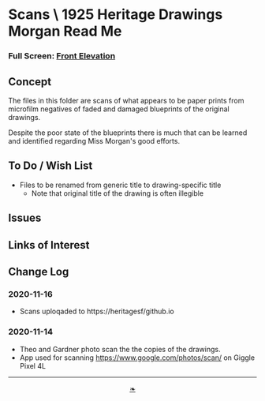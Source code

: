 # Scans \ 1925 Heritage Drawings Morgan Read Me

<!--@@@
<div style=height:300px;overflow:hidden;width:100%;resize:both; ><img src=https://heritagesf.github.io/scans/1925-heritage-drawings-morgan/1605381476865-4823b5a4-d178-45f7-bc30-9274dcf5d5ea.jpg height=100% width=100%></div>
_1925 ~ Julia Morgan Front Elevation_
@@@-->

### Full Screen: [Front Elevation]( https://heritagesf.github.io/scans/1925-heritage-drawings-morgan/1605381476865-4823b5a4-d178-45f7-bc30-9274dcf5d5ea.jpg )


## Concept

The files in this folder are scans of what appears to be paper prints from microfilm negatives of faded and damaged blueprints of the original drawings.

Despite the poor state of the blueprints there is much that can be learned and identified regarding Miss Morgan's good efforts.


## To Do / Wish List

* Files to be renamed from generic title to drawing-specific title
	* Note that original title of the drawing is often illegible


## Issues


## Links of Interest


## Change Log

### 2020-11-16

* Scans uploqaded to https://heritagesf/github.io

### 2020-11-14

* Theo and Gardner photo scan the the copies of the drawings.
* App used for scanning https://www.google.com/photos/scan/ on Giggle Pixel 4L



***

<center><a href=javascript:window.scrollTo(0,0); class=aDingbat  title="Scroll to top" > ❧ </a></center>
